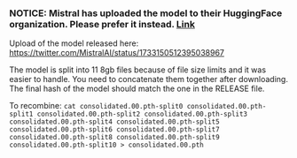 ### NOTICE: Mistral has uploaded the model to their HuggingFace organization. Please prefer it instead. [Link](https://huggingface.co/mistralai/Mixtral-8x7B-v0.1)

Upload of the model released here: https://twitter.com/MistralAI/status/1733150512395038967

The model is split into 11 8gb files because of file size limits and it was easier to handle. You need to concatenate them together after downloading. The final hash of the model should match the one in the RELEASE file.

To recombine: `cat consolidated.00.pth-split0 consolidated.00.pth-split1 consolidated.00.pth-split2 consolidated.00.pth-split3 consolidated.00.pth-split4 consolidated.00.pth-split5 consolidated.00.pth-split6 consolidated.00.pth-split7 consolidated.00.pth-split8 consolidated.00.pth-split9 consolidated.00.pth-split10 > consolidated.00.pth`